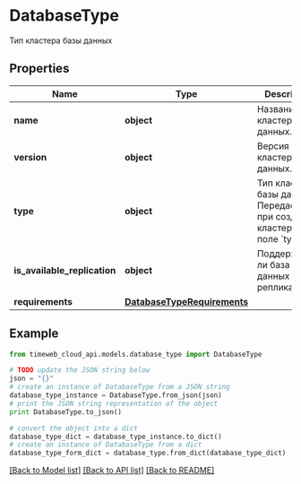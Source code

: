 # DatabaseType

Тип кластера базы данных

## Properties
Name | Type | Description | Notes
------------ | ------------- | ------------- | -------------
**name** | **object** | Название кластера базы данных. | 
**version** | **object** | Версия кластера базы данных. | 
**type** | **object** | Тип кластера базы данных. Передается при создании кластера в поле &#x60;type&#x60; | 
**is_available_replication** | **object** | Поддерживает ли база данных репликацию. | 
**requirements** | [**DatabaseTypeRequirements**](DatabaseTypeRequirements.md) |  | [optional] 

## Example

```python
from timeweb_cloud_api.models.database_type import DatabaseType

# TODO update the JSON string below
json = "{}"
# create an instance of DatabaseType from a JSON string
database_type_instance = DatabaseType.from_json(json)
# print the JSON string representation of the object
print DatabaseType.to_json()

# convert the object into a dict
database_type_dict = database_type_instance.to_dict()
# create an instance of DatabaseType from a dict
database_type_form_dict = database_type.from_dict(database_type_dict)
```
[[Back to Model list]](../README.md#documentation-for-models) [[Back to API list]](../README.md#documentation-for-api-endpoints) [[Back to README]](../README.md)


